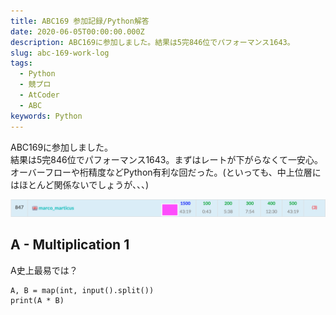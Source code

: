 ```yaml
---
title: ABC169 参加記録/Python解答
date: 2020-06-05T00:00:00.000Z
description: ABC169に参加しました。結果は5完846位でパフォーマンス1643。
slug: abc-169-work-log
tags: 
  - Python
  - 競プロ
  - AtCoder
  - ABC
keywords: Python
---
```


ABC169に参加しました。  
結果は5完846位でパフォーマンス1643。まずはレートが下がらなくて一安心。  
オーバーフローや桁精度などPython有利な回だった。(といっても、中上位層にはほとんど関係ないでしょうが、、、)

![RankingTable](ABC169_Ranking_Table.png)

## A - Multiplication 1
A史上最易では？
```python: 提出解答
A, B = map(int, input().split())
print(A * B)
```

